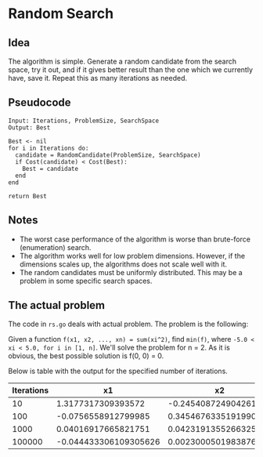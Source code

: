 # Random Search

## Idea
The algorithm is simple. Generate a random candidate from the search space, try it out, and if it gives better result than the one which we currently have, save it. Repeat this as many iterations as needed.

## Pseudocode

```
Input: Iterations, ProblemSize, SearchSpace
Output: Best

Best <- nil
for i in Iterations do:
  candidate = RandomCandidate(ProblemSize, SearchSpace)
  if Cost(candidate) < Cost(Best):
    Best = candidate
  end
end

return Best

```

## Notes

* The worst case performance of the algorithm is worse than brute-force (enumeration) search.
* The algorithm works well for low problem dimensions. However, if the dimensions scales up, the algorithms does not scale well with it.
* The random candidates must be uniformly distributed. This may be a problem in some specific search spaces.

## The actual problem

The code in `rs.go` deals with actual problem. The problem is the following:

Given a function `f(x1, x2, ..., xn) = sum(xi^2)`, find `min(f)`, where `-5.0 < xi < 5.0, for i in [1, n]`.
We'll solve the problem for n = 2. As it is obvious, the best possible solution is f(0, 0) = 0.

Below is table with the output for the specified number of iterations.

| Iterations | x1                    | x2                     | f(x1, x2)             |
| ---------- | --------------------- | ---------------------- | --------------------- |
| 10         |  1.3177317309393572   | -0.24540872490426135   | 1.79664235698357      |
| 100        | -0.0756558912799985   |  0.34546763351919907   | 0.1250716996947266    |
| 1000       |  0.04016917665821751  |  0.04231913552663258   | 0.0034044719851205824 |
| 100000     | -0.044433306109305626 |  0.0023000501983876376 | 0.0019796089227183595 |
